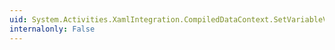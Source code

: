 ```yaml
---
uid: System.Activities.XamlIntegration.CompiledDataContext.SetVariableValue(System.Int32,System.Object)
internalonly: False
---
```


